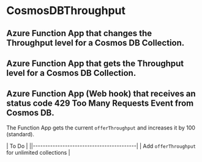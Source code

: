 # CosmosDBThroughput

## Azure Function App that changes the Throughput level for a Cosmos DB Collection.

## Azure Function App that gets the Throughput level for a Cosmos DB Collection.

## Azure Function App (Web hook) that receives an status code **429 Too Many Requests** Event from Cosmos DB. 
The Function App gets the current `offerThroughput` and increases it by 100 (standard). 

| To Do                                    |
||------------------------------------------|
| Add  `offerThroughput` for unlimited collections |







